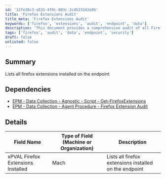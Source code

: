 ```yaml
---
id: '12fe20c3-a531-4f0c-803c-2cd523342e8b'
title: 'Firefox Extensions Audit'
title_meta: 'Firefox Extensions Audit'
keywords: ['firefox', 'extensions', 'audit', 'endpoint', 'data']
description: 'This document provides a comprehensive audit of all Firefox extensions installed on endpoints, detailing the necessary dependencies and the structure of the data collected.'
tags: ['firefox', 'audit', 'data', 'endpoint', 'security']
draft: false
unlisted: false
---
```

## Summary

Lists all firefox extensions installed on the endpoint

## Dependencies

- [EPM - Data Collection - Agnostic - Script - Get-FirefoxExtensions](https://proval.itglue.com/DOC-5078775-11791154)
- [EPM - Data Collection - Agent Procedure - Firefox Extension Audit](https://proval.itglue.com/DOC-5078775-11925078)

## Details

| Field Name                       | Type of Field (Machine or Organization) | Description                                        |
|----------------------------------|-----------------------------------------|----------------------------------------------------|
| xPVAL Firefox Extensions Installed | Mach                                    | Lists all firefox extensions installed on the endpoint |







